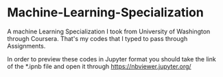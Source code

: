 # Machine-Learning-Specialization
A machine Learning Specialization I took from University of Washington through Coursera.
That's my codes that I typed to pass through Assignments.

In order to preview these codes in Jupyter format you should take the link of the *.ipnb file and open it through https://nbviewer.jupyter.org/ 

